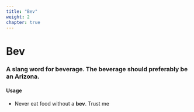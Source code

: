 ```yaml
---
title: "Bev"
weight: 2
chapter: true
---
```


# Bev

### A slang word for beverage. The beverage should preferably be an Arizona.

#### Usage

* Never eat food without a **bev**. Trust me

